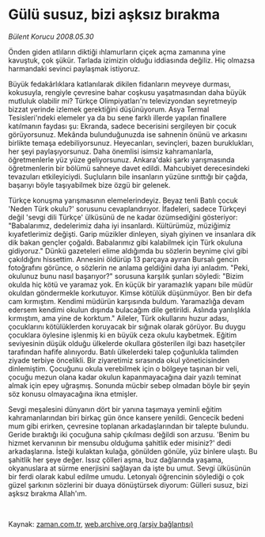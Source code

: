 # Gülü susuz, bizi aşksız bırakma

*Bülent Korucu 2008.05.30*

<tr><td class="metin" colspan="2" style="padding-top: 20px; padding-left: 5px; padding-right: 10px;">Önden giden atlıların diktiği ıhlamurların çiçek açma zamanına yine kavuştuk, çok şükür. Tarlada izimizin olduğu iddiasında değiliz. Hiç olmazsa harmandaki sevinci paylaşmak istiyoruz.</td></tr><tr><td class="metin" colspan="2" style="padding-top: 20px; padding-left: 5px; padding-right: 10px;"><p>Büyük fedakârlıklara katlanılarak dikilen fidanların meyveye durması, kokusuyla, rengiyle çevresine bahar coşkusu yaşatmasından daha büyük mutluluk olabilir mi? Türkçe Olimpiyatları'nı televizyondan seyretmeyip bizzat yerinde izlemek gerektiğini düşünüyorum. Asya Termal Tesisleri'ndeki elemeler ya da bu sene farklı illerde yapılan finallere katılmanın faydası şu: Ekranda, sadece becerisini sergileyen bir çocuk görüyorsunuz. Mekânda bulunduğunuzda ise sahnenin önünü ve arkasını birlikte temaşa edebiliyorsunuz. Heyecanları, sevinçleri, bazen buruklukları, her şeyi paylaşıyorsunuz. Daha önemlisi isimsiz kahramanlarla, öğretmenlerle yüz yüze geliyorsunuz. Ankara'daki şarkı yarışmasında öğretmenlerin bir bölümü sahneye davet edildi. Mahcubiyet derecesindeki tevazuları etkileyiciydi. Suçluların bile insanların yüzüne sırıttığı bir çağda, başarıyı böyle taşıyabilmek bize özgü bir gelenek. 
<p>Türkçe konuşma yarışmasının elemelerindeyiz. Beyaz tenli Batılı çocuk 'Neden Türk okulu?' sorusunu cevaplandırıyor. İfadeleri, sadece Türkçeyi değil 'sevgi dili Türkçe' ülküsünü de ne kadar özümsediğini gösteriyor: "Babalarımız, dedelerimiz daha iyi insanlardı. Kültürümüz, müziğimiz kıyafetlerimiz değişti. Garip müzikler dinleyen, siyah giyinen ve insanlara dik dik bakan gençler çoğaldı. Babalarımız gibi kalabilmek için Türk okuluna gidiyoruz." Dünkü gazeteleri elime aldığımda bu sözlerin beynime çivi gibi çakıldığını hissettim. Annesini öldürüp 13 parçaya ayıran Bursalı gencin fotoğrafını görünce, o sözlerin ne anlama geldiğini daha iyi anladım. "Peki, okulunuz bunu nasıl başarıyor?" sorusuna karşılık şunları söyledi: "Bizim okulda hiç kötü ve yaramaz yok. En küçük bir yaramazlık yapanı bile müdür okuldan göndermekle korkutuyor. Kimse kötülük düşünmüyor. Ben bir defa cam kırmıştım. Kendimi müdürün karşısında buldum. Yaramazlığa devam edersem kendimi okulun dışında bulacağım dile getirildi. Aslında yanlışlıkla kırmıştım, ama yine de korktum." Aileler, Türk okullarını huzur adası, çocuklarını kötülüklerden koruyacak bir sığınak olarak görüyor. Bu duygu çocuklara öylesine işlenmiş ki en büyük ceza okulu kaybetmek. Eğitim seviyesinin düşük olduğu ülkelerde okullara gösterilen ilgi bazı hasetçiler tarafından hafife alınıyordu. Batılı ülkelerdeki talep çoğunlukla talimden ziyade terbiye öncelikli. Bir ziyaretimiz sırasında okul yöneticisinden dinlemiştim. Çocuğunu okula verebilmek için o bölgeye taşınan bir veli, çocuğu mezun olana kadar okulun kapanmayacağına dair yazılı teminat almak için epey uğraşmış. Sonunda mücbir sebep olmadan böyle bir şeyin söz konusu olmayacağına ikna etmişler. 
<p>Sevgi meşalesini dünyanın dört bir yanına taşımaya yeminli eğitim kahramanlarından biri birkaç gün önce kansere yenildi. Gencecik bedeni mum gibi erirken, çevresine toplanan arkadaşlarından bir talepte bulundu. Geride bıraktığı iki çocuğuna sahip çıkılması değildi son arzusu. 'Benim bu hizmet kervanının bir mensubu olduğuma şahitlik eder misiniz?' dedi arkadaşlarına. İsteği kulaktan kulağa, gönülden gönüle, yüz binlere ulaştı. Bu şahitlik her şeye değer. Issız çölleri aşma, buz dağlarında yaşama, okyanuslara at sürme enerjisini sağlayan da işte bu umut. Sevgi ülküsünün bir ferdi olarak kabul edilme umudu. Letonyalı öğrencinin söylediği o çok güzel şarkının sözlerini bir duaya dönüştürsek diyorum: Gülleri susuz, bizi aşksız bırakma Allah'ım.
<p><br/></p></p></p></p></td></tr>

Kaynak: [zaman.com.tr](http://zaman.com.tr/yazar.do?yazino=695741), [web.archive.org (arşiv bağlantısı)](http://web.archive.org/web/20080602001655/http://www.zaman.com.tr:80/yazar.do?yazino=695741)
